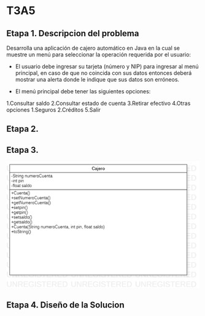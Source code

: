 # T3A5

## Etapa 1. Descripcion del problema
Desarrolla una aplicación de cajero automático en Java en la cual se muestre un menú para seleccionar la operación requerida por el usuario:

- El usuario debe ingresar su tarjeta (número y NIP) para ingresar al menú principal, en caso de que no coincida con sus datos entonces deberá mostrar una alerta donde le indique que sus datos son erróneos.

- El menú principal debe tener las siguientes opciones:

1.Consultar saldo
2.Consultar estado de cuenta
3.Retirar efectivo
4.Otras opciones
  1.Seguros
  2.Créditos
5.Salir




## Etapa 2. 


## Etapa 3.
![](https://github.com/Yayusky/T3A5/blob/b7d07570f51c8c04455d131e1dad9d3eceae65ce/T3A5.png)

## Etapa 4. Diseño de la Solucion 

